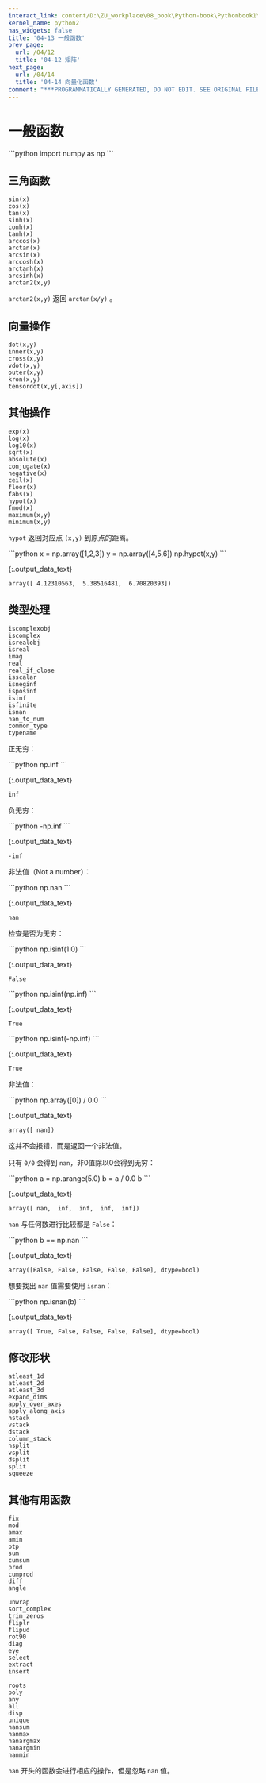 ```yaml
---
interact_link: content/D:\ZU_workplace\08_book\Python-book\Pythonbook1\content\04/13.ipynb
kernel_name: python2
has_widgets: false
title: '04-13 一般函数'
prev_page:
  url: /04/12
  title: '04-12 矩阵'
next_page:
  url: /04/14
  title: '04-14 向量化函数'
comment: "***PROGRAMMATICALLY GENERATED, DO NOT EDIT. SEE ORIGINAL FILES IN /content***"
---
```


# 一般函数

<div markdown="1" class="cell code_cell">
<div class="input_area" markdown="1">
```python
import numpy as np
```
</div>

</div>

## 三角函数

    sin(x)
    cos(x)
    tan(x)
    sinh(x)
    conh(x)
    tanh(x)
    arccos(x)
    arctan(x)
    arcsin(x)
    arccosh(x)
    arctanh(x)
    arcsinh(x)
    arctan2(x,y)

`arctan2(x,y)` 返回 `arctan(x/y)` 。

## 向量操作

    dot(x,y)
    inner(x,y)
    cross(x,y)
    vdot(x,y)
    outer(x,y)
    kron(x,y)
    tensordot(x,y[,axis])

## 其他操作

    exp(x)
    log(x)
    log10(x)
    sqrt(x)
    absolute(x)
    conjugate(x)
    negative(x)
    ceil(x)
    floor(x)
    fabs(x)
    hypot(x)
    fmod(x)
    maximum(x,y)
    minimum(x,y)

`hypot` 返回对应点 `(x,y)` 到原点的距离。

<div markdown="1" class="cell code_cell">
<div class="input_area" markdown="1">
```python
x = np.array([1,2,3])
y = np.array([4,5,6])
np.hypot(x,y)
```
</div>

<div class="output_wrapper" markdown="1">
<div class="output_subarea" markdown="1">


{:.output_data_text}
```
array([ 4.12310563,  5.38516481,  6.70820393])
```


</div>
</div>
</div>

## 类型处理

    iscomplexobj
    iscomplex
    isrealobj
    isreal
    imag
    real
    real_if_close
    isscalar
    isneginf
    isposinf
    isinf
    isfinite
    isnan
    nan_to_num
    common_type
    typename

正无穷：

<div markdown="1" class="cell code_cell">
<div class="input_area" markdown="1">
```python
np.inf
```
</div>

<div class="output_wrapper" markdown="1">
<div class="output_subarea" markdown="1">


{:.output_data_text}
```
inf
```


</div>
</div>
</div>

负无穷：

<div markdown="1" class="cell code_cell">
<div class="input_area" markdown="1">
```python
-np.inf
```
</div>

<div class="output_wrapper" markdown="1">
<div class="output_subarea" markdown="1">


{:.output_data_text}
```
-inf
```


</div>
</div>
</div>

非法值（Not a number）：

<div markdown="1" class="cell code_cell">
<div class="input_area" markdown="1">
```python
np.nan
```
</div>

<div class="output_wrapper" markdown="1">
<div class="output_subarea" markdown="1">


{:.output_data_text}
```
nan
```


</div>
</div>
</div>

检查是否为无穷：

<div markdown="1" class="cell code_cell">
<div class="input_area" markdown="1">
```python
np.isinf(1.0)
```
</div>

<div class="output_wrapper" markdown="1">
<div class="output_subarea" markdown="1">


{:.output_data_text}
```
False
```


</div>
</div>
</div>

<div markdown="1" class="cell code_cell">
<div class="input_area" markdown="1">
```python
np.isinf(np.inf)
```
</div>

<div class="output_wrapper" markdown="1">
<div class="output_subarea" markdown="1">


{:.output_data_text}
```
True
```


</div>
</div>
</div>

<div markdown="1" class="cell code_cell">
<div class="input_area" markdown="1">
```python
np.isinf(-np.inf)
```
</div>

<div class="output_wrapper" markdown="1">
<div class="output_subarea" markdown="1">


{:.output_data_text}
```
True
```


</div>
</div>
</div>

非法值：

<div markdown="1" class="cell code_cell">
<div class="input_area" markdown="1">
```python
np.array([0]) / 0.0
```
</div>

<div class="output_wrapper" markdown="1">
<div class="output_subarea" markdown="1">


{:.output_data_text}
```
array([ nan])
```


</div>
</div>
</div>

这并不会报错，而是返回一个非法值。

只有 `0/0` 会得到 `nan`，非0值除以0会得到无穷：

<div markdown="1" class="cell code_cell">
<div class="input_area" markdown="1">
```python
a = np.arange(5.0)
b = a / 0.0
b
```
</div>

<div class="output_wrapper" markdown="1">
<div class="output_subarea" markdown="1">


{:.output_data_text}
```
array([ nan,  inf,  inf,  inf,  inf])
```


</div>
</div>
</div>

`nan` 与任何数进行比较都是 `False`：

<div markdown="1" class="cell code_cell">
<div class="input_area" markdown="1">
```python
b == np.nan
```
</div>

<div class="output_wrapper" markdown="1">
<div class="output_subarea" markdown="1">


{:.output_data_text}
```
array([False, False, False, False, False], dtype=bool)
```


</div>
</div>
</div>

想要找出 `nan` 值需要使用 `isnan`：

<div markdown="1" class="cell code_cell">
<div class="input_area" markdown="1">
```python
np.isnan(b)
```
</div>

<div class="output_wrapper" markdown="1">
<div class="output_subarea" markdown="1">


{:.output_data_text}
```
array([ True, False, False, False, False], dtype=bool)
```


</div>
</div>
</div>

## 修改形状

    atleast_1d
    atleast_2d
    atleast_3d
    expand_dims
    apply_over_axes
    apply_along_axis
    hstack
    vstack
    dstack
    column_stack
    hsplit
    vsplit
    dsplit
    split
    squeeze

## 其他有用函数

    fix
    mod
    amax
    amin
    ptp
    sum
    cumsum
    prod
    cumprod
    diff
    angle

    unwrap
    sort_complex
    trim_zeros
    fliplr
    flipud
    rot90
    diag
    eye
    select
    extract
    insert

    roots
    poly
    any
    all
    disp
    unique
    nansum
    nanmax
    nanargmax
    nanargmin
    nanmin

`nan` 开头的函数会进行相应的操作，但是忽略 `nan` 值。
